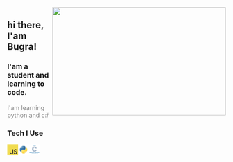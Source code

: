 <img src="https://media.giphy.com/media/pO4UHglOY2vII/source.gif" align="right" width="400" height="250" />

## hi there, I'am Bugra! 

### I'am a student and learning to code.
<font color="gray">I'am learning python and c#</font>

### Tech I Use

<img align="left" src="https://raw.githubusercontent.com/github/explore/80688e429a7d4ef2fca1e82350fe8e3517d3494d/topics/javascript/javascript.png" width="25" height="25" />

<img align="left" src="https://raw.githubusercontent.com/github/explore/80688e429a7d4ef2fca1e82350fe8e3517d3494d/topics/python/python.png" width="25" height="25" />

<img align="left" src="https://raw.githubusercontent.com/github/explore/80688e429a7d4ef2fca1e82350fe8e3517d3494d/topics/c/c.png" width="25" height="25" />


